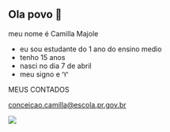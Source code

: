 ## Ola povo 👼

meu nome é Camilla Majole

- eu sou estudante do 1 ano do ensino medio
- tenho 15 anos
- nasci no dia 7 de abril
- meu signo e ♈

  
MEUS CONTADOS 

conceicao.camilla@escola.pr.gov.br


![](https://tenor.com/pt-BR/view/tokyo-revengers-babu-chifuyu-gif-27708959)

